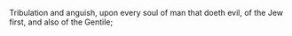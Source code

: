 Tribulation and anguish, upon every soul of man that doeth evil, of the Jew first, and also of the Gentile;
